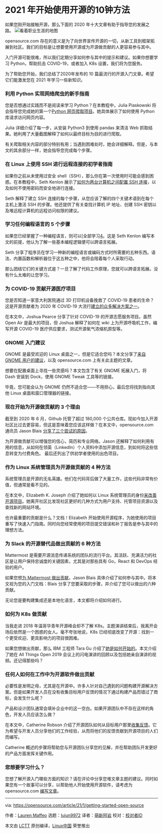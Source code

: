 [#]: collector: (lujun9972)
[#]: translator: (mengxinayan)
[#]: reviewer: ( )
[#]: publisher: ( )
[#]: url: ( )
[#]: subject: (10 ways to get started with open source in 2021)
[#]: via: (https://opensource.com/article/21/1/getting-started-open-source)
[#]: author: (Lauren Maffeo https://opensource.com/users/lmaffeo)

2021 年开始使用开源的10钟方法
======
如果您刚开始接触开源，那么下面的 2020 年十大文章有助于指导您的发展之路。
![看着职业生涯的地图][1]

opensource.com 存在的意义是为了向世界宣传开源的一切，从新工具到框架拓展到社区。我们的目标是让想要使用开源或为开源做贡献的人更容易参与其中。

入门开源可能很难，所以我们定期分享如何参与其中的提示和建议。如果你想要学习 Python，帮助抗击 COVID-19，或者加入 K8s 设置，我们将为您服务。

为了帮助您开始，我们总结了2020年发布的 10 篇最流行的开源入门文章。希望它们能激发您在 2021 年学习一些新知识。

### 利用 Python 实现网络爬虫的新手指南

您是否想通过实践而不是阅读来学习 Python？在本教程中，Julia Piaskowski 将会指导您完成她的第一个[Python 网页爬取项目][2]。她具体展示了如何使用 Python 库请求访问网页内容。

Julia 详细介绍了每一步，从安装 Python3 到使用  pandas 来清洁 Web 抓取结果。她利用了大量截图解释了如何以最终目标为目的进行爬取。

有关爬取相关内容的部分特别有用；当遇到困难处时，她会详细解释。但是，与本文的其余部分一样，她会指导您完成每个步骤。 

### 在 Linux 上使用 SSH 进行远程连接的初学者指南

如果你之前从未使用过安全 shell（SSH），那么你在第一次使用时可能会感到困惑。在本教程中，Seth Kenlon 展示了[如何为两台计算机之间配置 SSH 连接][3]，以及如何不使用密码而安全地进行连接。

Seth 解释了建立 SSH 连接的每个步骤，从您应该了解的四个关键术语到在每个主机上激活 SSH 的步骤。他还提供了有关查找计算机 IP 地址、创建 SSH 密钥以及堆远程计算机的远程访问权限的建议。

### 学习任何编程语言的 5 个步骤

如果您已经掌握了一种编程语言，则可以[全部学习[4]。这是 Seth Kenlon 编写本文的前提，他认为了解一些基本编程逻辑便可以跨语言拓展。

Seth 分享了程序员在学习一种新的编程语言或编码方式时所需要的五种东西。语法、内置函数和解析器位于这五种之中，他将会陪着每个人采取行动。

那么团结它们的关键方式是？一旦了解了代码工作原理，您就可以跨语言拓展。没有什么太难的让您学习。

### 为 COVID-19 贡献开源医疗项目

您是否知道一家意大利医院通过 3D 打印机设备挽救了 COVID-19 患者的生命？这是开源贡献者为 2020 年 COVID-19 大流行[建立的众多解决方案之一][5]。

在本文中，Joshua Pearce 分享了针对 COVID-19 的开源志愿服务项目。虽然 Open Air 是最大的项目，但 Joshua 解释了如何在 wiki 上为开源呼吸机工作，编写开源 COVID-19 医疗供应要求，测试开源氧气浓缩机原型等。

### GNOME 入门建议

GNOME 是最受欢迎的 Linux 桌面之一，但是它适合您吗？本文分享了[来自 GNOME 用户的建议][6]，以及 opensource.com 上有关此主题的文章。

想要在配置桌面上寻找一些灵感吗？本文包含了有关 GNOME 拓展入门，将 Dash 安装到 Dock，使用 GNOME Tweak 工具等的链接。

毕竟，您可能会认为 GNOME 仍然不适合您——不用担心，最后您将找到指向其他 Linux 桌面和窗口管理器的链接。

### 现在开始为开源做贡献的 3 个理由

截至到 2020 年 6 月，Github 托管了超过 180,000 个公共仓库。现如今加入开源社区比过去更容易，但这是意味着您应该这样做？在本文中，opensource.com 通讯员 Jason Blais [分享了三个尝试的原因][7]。

为开源做贡献可以增强您的信心，简历和专业网络。Jason 还解释了如何利用有用的信息，从如何在领英（LinkedIn）个人资料中添加开源信息，到如何将这些信息转变为付费角色。 最后还列出了供初学者使用的出色项目。 

### 作为 Linux 系统管理员为开源做贡献的 4 种方法

系统管理员是开源的无名英雄。他们在代码背后做了大量工作，这些代码非常有价值，但通常是看不见的。

在本文中，Elizabeth K. Joseph 介绍了她如何以 Linux 系统管理员的身份[来改善开源项目][8]。她离开社区比发现社区更好的几种方式为用户支持、托管项目资源以及查找新的网站环境。

也许最重要的贡献是什么？文档！Elizabeth 开始使用开源程序，为她使用的项目重写了快速入门指南。同时向您经常使用的项目提交错误和补丁报告是参与其中的理想方法。  

### 为 Slack 的开源替代品做出贡献的 6 种方法

Mattermost 是需要开源消息传递系统的团队的流行平台。其活跃、充满活力的社区是让用户保持忠诚度的关键因素，尤其是对那些具有 Go，React 和 DevOps 经验的用户。

如果您想[为 Mattermost 做出贡献][9]，Jason Blais 具体介绍了如何参与其中。将本文视为您的入门文档：Blais 分享了您要采取的步骤，并介绍了您可以做出的六种贡献。

无论您是要构建集成还是本地化语言，本文都将介绍如何进行。

### 如何为 K8s 做贡献

当我走进 2018 年温哥华青年开源峰会却不了解 K8s。主题演讲结束后，我离开会场后依然是一个困惑的女人。毫不夸张地说，K8s 已经彻底改变了开源：找到一个更受欢迎、更具影响力的项目很困难。

如果您想做出贡献，那么 IBM 工程师 Tara Gu 介绍了[她是如何开始的][10]。本文介绍了她在 All Things Open 2019 会议上的闪电演讲的回顾以及包括她亲自演讲的视频。还记得那些吗？

### 任何人如何在工作中为开源软件做出贡献

必要性是发明之母，尤其是在开源中。许多人针对自己遇到的问题构建开源解决方案。但是如果开发人员在没有收集目标用户反馈的情况下通过构建产品而错过了商标，会发生什么呢？

产品和设计团队通常会填补企业中的这一空白。如果开源团队中不存在这样的角色，开发人员应该怎么做？

在本文中，Catherine Robson 介绍了开源团队如何从目标用户那里[收集反馈][11]。它为希望与开发人员分享他们的工作经验，从而将他们的反馈贡献到开源项目的人们而编写。

Catherine 概述的步骤将帮助您与开源团队分享您的见解，并在帮助团队开发更好的产品方面发挥关键作用。

### 您想要学习什么？

您想了解开源入门哪些方面的知识？请在评论中分享您堆文章主题的建议。同时如果您有一个故事可以分享，以帮助他人开始使用开源软件，请考虑为 opensource.com [编写文章][12]。

--------------------------------------------------------------------------------

via: https://opensource.com/article/21/1/getting-started-open-source

作者：[Lauren Maffeo][a]
选题：[lujun9972][b]
译者：[萌新阿岩](https://github.com/mengxinayan)
校对：[校对者ID](https://github.com/校对者ID)

本文由 [LCTT](https://github.com/LCTT/TranslateProject) 原创编译，[Linux中国](https://linux.cn/) 荣誉推出

[a]: https://opensource.com/users/lmaffeo
[b]: https://github.com/lujun9972
[1]: https://opensource.com/sites/default/files/styles/image-full-size/public/lead-images/career_journey_road_gps_path_map_520.png?itok=PpL6jJgY (Looking at a map for career journey)
[2]: https://opensource.com/article/20/5/web-scraping-python
[3]: https://opensource.com/article/20/9/ssh
[4]: https://opensource.com/article/20/10/learn-any-programming-language
[5]: https://opensource.com/article/20/3/volunteer-covid19
[6]: https://opensource.com/article/20/6/gnome-users
[7]: https://opensource.com/article/20/6/why-contribute-open-source
[8]: https://opensource.com/article/20/7/open-source-sysadmin
[9]: https://opensource.com/article/20/7/mattermost
[10]: https://opensource.com/article/20/1/contributing-kubernetes-all-things-open-2019
[11]: https://opensource.com/article/20/10/open-your-job
[12]: https://opensource.com/how-submit-article
